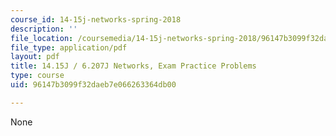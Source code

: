 ```yaml
---
course_id: 14-15j-networks-spring-2018
description: ''
file_location: /coursemedia/14-15j-networks-spring-2018/96147b3099f32daeb7e066263364db00_MIT14_15JS18_practice.pdf
file_type: application/pdf
layout: pdf
title: 14.15J / 6.207J Networks, Exam Practice Problems
type: course
uid: 96147b3099f32daeb7e066263364db00

---
```

None